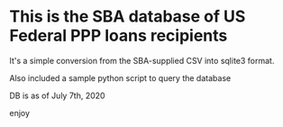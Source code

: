This is the SBA database of US Federal PPP loans recipients
=============================================================


It's a simple conversion from the SBA-supplied CSV into sqlite3 format. 

Also included a sample python script to query the database

DB is as of July 7th, 2020

enjoy
